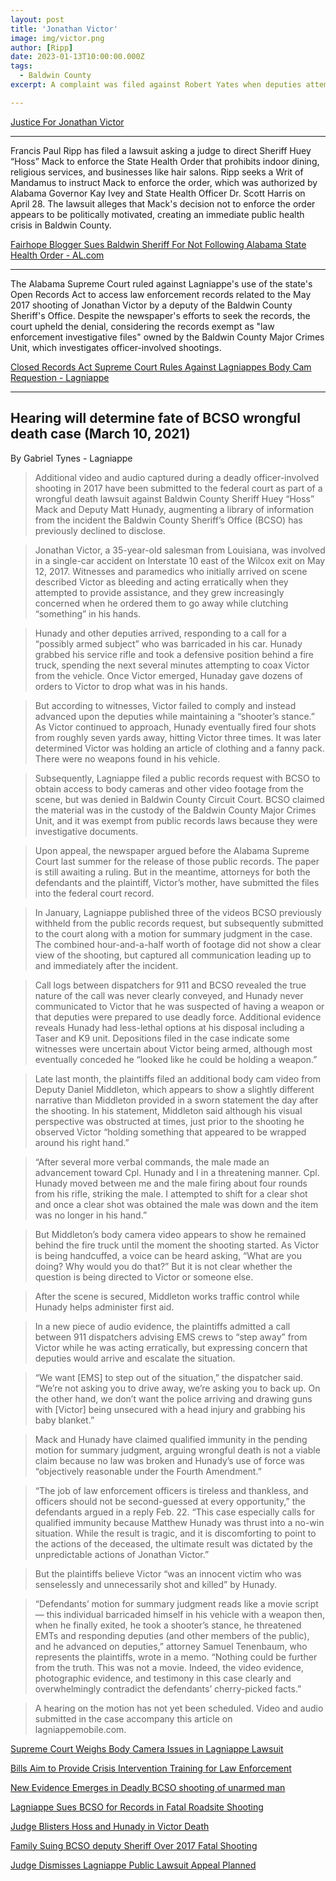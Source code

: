 ```yaml
---
layout: post
title: 'Jonathan Victor'
image: img/victor.png
author: [Ripp]
date: 2023-01-13T10:00:00.000Z
tags:
  - Baldwin County
excerpt: A complaint was filed against Robert Yates when deputies attempted to serve him an eviction notice, and he allegedly fired a "warning shot" from inside his mobile home.

---
```


[Justice For Jonathan Victor](https://www.facebook.com/JusticeForJonathanVictor/)

----

Francis Paul Ripp has filed a lawsuit asking a judge to direct Sheriff Huey “Hoss” Mack to enforce the State Health Order that prohibits indoor dining, religious services, and businesses like hair salons. Ripp seeks a Writ of Mandamus to instruct Mack to enforce the order, which was authorized by Alabama Governor Kay Ivey and State Health Officer Dr. Scott Harris on April 28. The lawsuit alleges that Mack's decision not to enforce the order appears to be politically motivated, creating an immediate public health crisis in Baldwin County.

[Fairhope Blogger Sues Baldwin Sheriff For Not Following Alabama State Health Order - AL.com](https://www.al.com/news/mobile/2020/05/fairhope-blogger-sues-baldwin-sheriff-for-not-following-alabama-state-health-order.html)


----

The Alabama Supreme Court ruled against Lagniappe's use of the state's Open Records Act to access law enforcement records related to the May 2017 shooting of Jonathan Victor by a deputy of the Baldwin County Sheriff's Office. Despite the newspaper's efforts to seek the records, the court upheld the denial, considering the records exempt as "law enforcement investigative files" owned by the Baldwin County Major Crimes Unit, which investigates officer-involved shootings.

[Closed Records Act Supreme Court Rules Against Lagniappes Body Cam Requestion - Lagniappe](https://lagniappemobile.com/closed-records-act-supreme-court-rules-against-lagniappes-body-cam-request/)

---

## Hearing will determine fate of BCSO wrongful death case (March 10, 2021)

By Gabriel Tynes - Lagniappe

>Additional video and audio captured during a deadly officer-involved shooting in 2017 have been submitted to the federal court as part of a wrongful death lawsuit against Baldwin County Sheriff Huey “Hoss” Mack and Deputy Matt Hunady, augmenting a library of information from the incident the Baldwin County Sheriff’s Office (BCSO) has previously declined to disclose. 

>Jonathan Victor, a 35-year-old salesman from Louisiana, was involved in a single-car accident on Interstate 10 east of the Wilcox exit on May 12, 2017. Witnesses and paramedics who initially arrived on scene described Victor as bleeding and acting erratically when they attempted to provide assistance, and they grew increasingly concerned when he ordered them to go away while clutching “something” in his hands. 

>Hunady and other deputies arrived, responding to a call for a “possibly armed subject” who was barricaded in his car. Hunady grabbed his service rifle and took a defensive position behind a fire truck, spending the next several minutes attempting to coax Victor from the vehicle. Once Victor emerged, Hunaday gave dozens of orders to Victor to drop what was in his hands. 

>But according to witnesses, Victor failed to comply and instead advanced upon the deputies while maintaining a “shooter’s stance.” As Victor continued to approach, Hunady eventually fired four shots from roughly seven yards away, hitting Victor three times. It was later determined Victor was holding an article of clothing and a fanny pack. There were no weapons found in his vehicle. 

>Subsequently, Lagniappe filed a public records request with BCSO to obtain access to body cameras and other video footage from the scene, but was denied in Baldwin County Circuit Court. BCSO claimed the material was in the custody of the Baldwin County Major Crimes Unit, and it was exempt from public records laws because they were investigative documents. 

>Upon appeal, the newspaper argued before the Alabama Supreme Court last summer for the release of those public records. The paper is still awaiting a ruling. But in the meantime, attorneys for both the defendants and the plaintiff, Victor’s mother, have submitted the files into the federal court record. 

>In January, Lagniappe published three of the videos BCSO previously withheld from the public records request, but subsequently submitted to the court along with a motion for summary judgment in the case. The combined hour-and-a-half worth of footage did not show a clear view of the shooting, but captured all communication leading up to and immediately after the incident.

>Call logs between dispatchers for 911 and BCSO revealed the true nature of the call was never clearly conveyed, and Hunady never communicated to Victor that he was suspected of having a weapon or that deputies were prepared to use deadly force. Additional evidence reveals Hunady had less-lethal options at his disposal including a Taser and K9 unit. Depositions filed in the case indicate some witnesses were uncertain about Victor being armed, although most eventually conceded he “looked like he could be holding a weapon.”

>Late last month, the plaintiffs filed an additional body cam video from Deputy Daniel Middleton, which appears to show a slightly different narrative than Middleton provided in a sworn statement the day after the shooting. In his statement, Middleton said although his visual perspective was obstructed at times, just prior to the shooting he observed Victor “holding something that appeared to be wrapped around his right hand.” 

>“After several more verbal commands, the male made an advancement toward Cpl. Hunady and I in a threatening manner. Cpl. Hunady moved between me and the male firing about four rounds from his rifle, striking the male. I attempted to shift for a clear shot and once a clear shot was obtained the male was down and the item was no longer in his hand.”

>But Middleton’s body camera video appears to show he remained behind the fire truck until the moment the shooting started. As Victor is being handcuffed, a voice can be heard asking, “What are you doing? Why would you do that?” But it is not clear whether the question is being directed to Victor or someone else. 

>After the scene is secured, Middleton works traffic control while Hunady helps administer first aid. 

>In a new piece of audio evidence, the plaintiffs admitted a call between 911 dispatchers advising EMS crews to “step away” from Victor while he was acting erratically, but expressing concern that deputies would arrive and escalate the situation. 

>“We want [EMS] to step out of the situation,” the dispatcher said. “We’re not asking you to drive away, we’re asking you to back up. On the other hand, we don’t want the police arriving and drawing guns with [Victor] being unsecured with a head injury and grabbing his baby blanket.”

>Mack and Hunady have claimed qualified immunity in the pending motion for summary judgment, arguing wrongful death is not a viable claim because no law was broken and Hunady’s use of force was “objectively reasonable under the Fourth Amendment.” 

>“The job of law enforcement officers is tireless and thankless, and officers should not be second-guessed at every opportunity,” the defendants argued in a reply Feb. 22. “This case especially calls for qualified immunity because Matthew Hunady was thrust into a no-win situation. While the result is tragic, and it is discomforting to point to the actions of the deceased, the ultimate result was dictated by the unpredictable actions of Jonathan Victor.” 

>But the plaintiffs believe Victor “was an innocent victim who was senselessly and unnecessarily shot and killed” by Hunady.

>“Defendants’ motion for summary judgment reads like a movie script — this individual barricaded himself in his vehicle with a weapon then, when he finally exited, he took a shooter’s stance, he threatened EMTs and responding deputies (and other members of the public), and he advanced on deputies,” attorney Samuel Tenenbaum, who represents the plaintiffs, wrote in a memo. “Nothing could be further from the truth. This was not a movie. Indeed, the video evidence, photographic evidence, and testimony in this case clearly and overwhelmingly contradict the defendants’ cherry-picked facts.” 

>A hearing on the motion has not yet been scheduled. Video and audio submitted in the case accompany this article on lagniappemobile.com.









[Supreme Court Weighs Body Camera Issues in Lagniappe Lawsuit](https://lagniappemobile.com/supreme-court-weighs-body-camera-issues-in-lagniappe-lawsuit/)


[Bills Aim to Provide Crisis Intervention Training for Law Enforcement](https://lagniappemobile.com/bills-aim-to-provide-crisis-intervention-training-for-law-enforcement/)


[New Evidence Emerges in Deadly BCSO shooting of unarmed man](https://lagniappemobile.com/new-evidence-emerges-in-deadly-bcso-shooting-of-unarmed-man-2/)


[Lagniappe Sues BCSO for Records in Fatal Roadsite Shooting](https://lagniappemobile.com/lagniappe-sues-bcso-for-records-in-fatal-roadside-shooting/)


[Judge Blisters Hoss and Hunady in Victor Death](https://lagniappemobile.com/judge-blisters-hoss-and-hunady-in-victor-death/)


[Family Suing BCSO deputy Sheriff Over 2017 Fatal Shooting](https://lagniappemobile.com/family-suing-bcso-deputy-sheriff-over-2017-fatal-shooting/)


[Judge Dismisses Lagniappe Public Lawsuit Appeal Planned](https://lagniappemobile.com/judge-dismisses-lagniappe-public-records-lawsuit-appeal-planned/)
